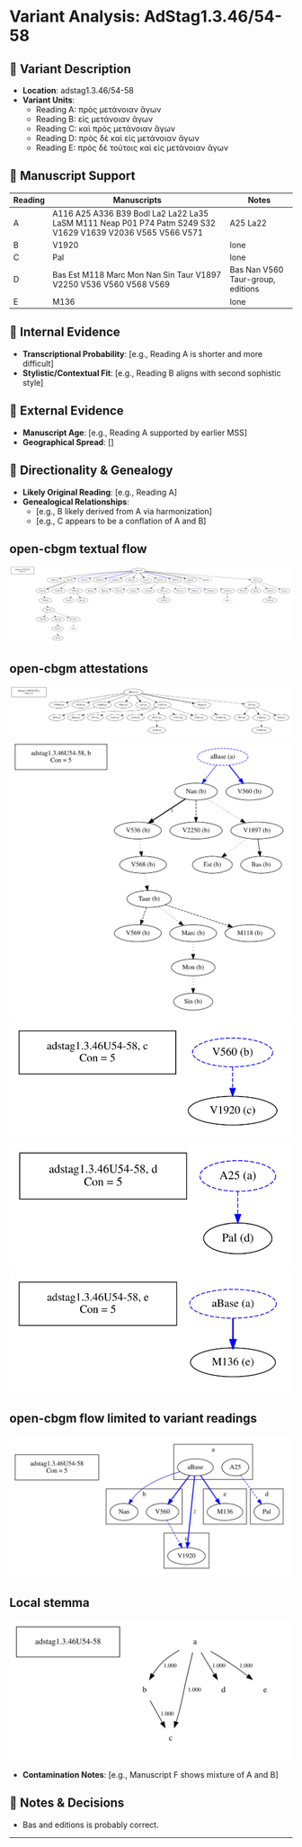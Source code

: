 # Variant Analysis: AdStag1.3.46/54-58

## 📌 Variant Description
- **Location**: adstag1.3.46/54-58
- **Variant Units**: 
  - Reading A: πρὸς μετάνοιαν ἄγων
  - Reading B: εἰς μετάνοιαν ἄγων
  - Reading C: καὶ πρὸς μετάνοιαν ἄγων
  - Reading D: πρὸς δὲ καὶ εἰς μετάνοιαν ἄγων
  - Reading E: πρὀς δὲ τούτοις καὶ εἰς μετάνοιαν ἄγων 

## 🧬 Manuscript Support
| Reading | Manuscripts | Notes |
|--------|-------------|-------|
| A      | A116 A25 A336 B39 Bodl La2 La22 La35 LaSM M111 Neap P01 P74 Patm S249 S32 V1629 V1639 V2036 V565 V566 V571| A25 La22  |
| B      | V1920 | lone |
| C      | Pal | lone |
| D      | Bas Est M118 Marc Mon Nan Sin Taur V1897 V2250 V536 V560 V568 V569 | Bas Nan V560 Taur-group, editions|
| E | M136 | lone |

## 🧠 Internal Evidence
- **Transcriptional Probability**: [e.g., Reading A is shorter and more difficult]
- **Stylistic/Contextual Fit**: [e.g., Reading B aligns with second sophistic style]

## 🧭 External Evidence
- **Manuscript Age**: [e.g., Reading A supported by earlier MSS]
- **Geographical Spread**: []

## 🔄 Directionality & Genealogy
- **Likely Original Reading**: [e.g., Reading A]
- **Genealogical Relationships**:
  - [e.g., B likely derived from A via harmonization]
  - [e.g., C appears to be a conflation of A and B]
## open-cbgm textual flow ##
![adstag1.3.46U54-58](flow/adstag1.3.46U54-58-textual-flow.svg "adstag1.3.46U54-58")
## open-cbgm attestations ##
![adstag1.3.46U54-58Ra](attestations/adstag1.3.46U54-58Ra-coherence-attestations.svg "adstag1.3.46U54-58Ra")   
![adstag1.3.46U54-58Rb](attestations/adstag1.3.46U54-58Rb-coherence-attestations.svg "adstag1.3.46U54-58Rb")   
![adstag1.3.46U54-58Rc](attestations/adstag1.3.46U54-58Rc-coherence-attestations.svg "adstag1.3.46U54-58Rc")   
![adstag1.3.46U54-58Rd](attestations/adstag1.3.46U54-58Rd-coherence-attestations.svg "adstag1.3.46U54-58Rd")   
![adstag1.3.46U54-58Re](attestations/adstag1.3.46U54-58Re-coherence-attestations.svg "adstag1.3.46U54-58Re")   
## open-cbgm flow limited to variant readings ##
![adstag1.3.46U54-58](variants/adstag1.3.46U54-58-coherence-variants.svg "adstag1.3.46U54-58")
## Local stemma ##
![adstag1.3.46U54-58](local/adstag1.3.46U54-58-local-stemma.svg "adstag1.3.46U54-58")
- **Contamination Notes**: [e.g., Manuscript F shows mixture of A and B]

## 📝 Notes & Decisions
- Bas and editions is probably correct.

---